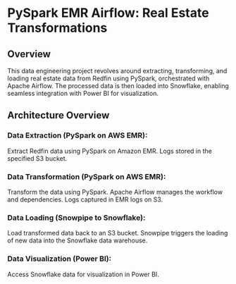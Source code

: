 # PySpark EMR Airflow: Real Estate Transformations
## Overview
This data engineering project revolves around extracting, transforming, and loading real estate data from Redfin using PySpark, orchestrated with Apache Airflow. The processed data is then loaded into Snowflake, enabling seamless integration with Power BI for visualization.

## Architecture Overview
### Data Extraction (PySpark on AWS EMR):
Extract Redfin data using PySpark on Amazon EMR.
Logs stored in the specified S3 bucket.
### Data Transformation (PySpark on AWS EMR):
Transform the data using PySpark.
Apache Airflow manages the workflow and dependencies.
Logs captured in EMR logs on S3.
### Data Loading (Snowpipe to Snowflake):
Load transformed data back to an S3 bucket.
Snowpipe triggers the loading of new data into the Snowflake data warehouse.
### Data Visualization (Power BI):
Access Snowflake data for visualization in Power BI.

